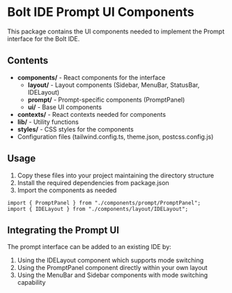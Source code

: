 # Bolt IDE Prompt UI Components

This package contains the UI components needed to implement the Prompt interface for the Bolt IDE. 

## Contents

- **components/** - React components for the interface
  - **layout/** - Layout components (Sidebar, MenuBar, StatusBar, IDELayout)
  - **prompt/** - Prompt-specific components (PromptPanel)
  - **ui/** - Base UI components 
- **contexts/** - React contexts needed for components
- **lib/** - Utility functions
- **styles/** - CSS styles for the components
- Configuration files (tailwind.config.ts, theme.json, postcss.config.js)

## Usage

1. Copy these files into your project maintaining the directory structure
2. Install the required dependencies from package.json
3. Import the components as needed

```tsx
import { PromptPanel } from "./components/prompt/PromptPanel";
import { IDELayout } from "./components/layout/IDELayout";
```

## Integrating the Prompt UI

The prompt interface can be added to an existing IDE by:

1. Using the IDELayout component which supports mode switching
2. Using the PromptPanel component directly within your own layout
3. Using the MenuBar and Sidebar components with mode switching capability

